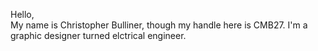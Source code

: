 Hello,  
My name is Christopher Bulliner, though my handle here is CMB27.
I'm a graphic designer turned elctrical engineer.
